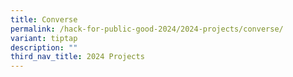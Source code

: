 ```yaml
---
title: Converse
permalink: /hack-for-public-good-2024/2024-projects/converse/
variant: tiptap
description: ""
third_nav_title: 2024 Projects
---
```

